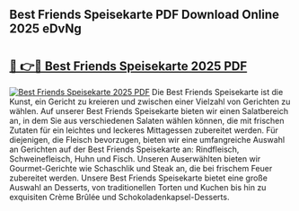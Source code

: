 ## Best Friends Speisekarte PDF Download Online 2025 eDvNg

# <h2><a href="http://gcbddhy.nevu.top/?p=Best+Friends+Speisekarte">🔗 👉🔴 Best Friends Speisekarte 2025 PDF</a></h2>

[![Best Friends Speisekarte 2025 PDF](https://i.imgur.com/dBaPXMq.png)](http://gcbddhy.nevu.top/?p=Best+Friends+Speisekarte)
Die Best Friends Speisekarte ist die Kunst, ein Gericht zu kreieren und zwischen einer Vielzahl von Gerichten zu wählen. Auf unserer Best Friends Speisekarte bieten wir einen Salatbereich an, in dem Sie aus verschiedenen Salaten wählen können, die mit frischen Zutaten für ein leichtes und leckeres Mittagessen zubereitet werden. Für diejenigen, die Fleisch bevorzugen, bieten wir eine umfangreiche Auswahl an Gerichten auf der Best Friends Speisekarte an: Rindfleisch, Schweinefleisch, Huhn und Fisch. Unseren Auserwählten bieten wir Gourmet-Gerichte wie Schaschlik und Steak an, die bei frischem Feuer zubereitet werden. Unsere Best Friends Speisekarte bietet eine große Auswahl an Desserts, von traditionellen Torten und Kuchen bis hin zu exquisiten Crème Brûlée und Schokoladenkapsel-Desserts.
